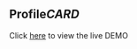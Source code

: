 ## Profile*CARD*

Click [here](https://rouhi438.github.io/ProfileCards/Profile-card-2) to view the live DEMO
